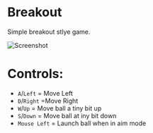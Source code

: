 # Breakout
Simple breakout stlye game.  

![Screenshot](https://github.com/timeblade0/breakout_gm/blob/main/screenshot.png)

# Controls:  
- `A`/`Left` = Move Left  
- `D`/`Right` =Move Right  
- `W`/`Up` = Move ball a tiny bit up  
- `S`/`Down` = Move ball at iny bit down  
- `Mouse Left` = Launch ball when in aim mode  
